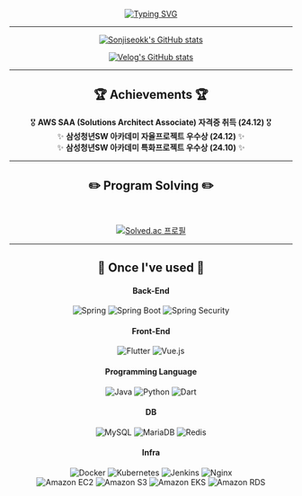 <div align="center">

[![Typing SVG](https://readme-typing-svg.herokuapp.com?font=Oleo+Script&color=9D9ED2&size=80&center=true&vCenter=true&width=800&height=200&lines=%E3%80%80%E3%80%80Hi+there%2C+I'm+Jiseok.+%E3%80%80%E3%80%80)](https://git.io/typing-svg)

---


[![Sonjiseokk's GitHub stats](https://github-readme-stats.vercel.app/api?username=sonjiseokk&show_icons=true&theme=material-palenight&hide_border=true&bg_color=20232a&icon_color=E3E3E3A8&text_color=fff&title_color=918FE0&count_private=true)](https://github.com/anuraghazra/github-readme-stats)

  

<!-- <img src="https://github-readme-activity-graph.vercel.app/graph?username=sonjiseokk&theme=react-dark&bg_color=20232a&hide_border=true&line=8A87D0&color=918FE0" width=98%/>

</br>

___

## 💻 DEV's log 💻
</br>


<!-- [![Tistory's Card](https://github-readme-tistory-card.vercel.app/api?name=jseo-k)](https://github.com/loosie/github-readme-tistory-card) -->
<!-- [![Tistory's Badge](https://github-readme-tistory-card.vercel.app/api/badge?name=jseo-k&theme={insert_theme})](https://jseo-k.tistory.com/) -->
[![Velog's GitHub stats](https://velog-readme-stats.vercel.app/api?name=sonjiseokk&color=E3E3E3A8)](https://velog.io/@sonjiseokk)
  
___

## 🏆 Achievements 🏆
<div align="center">

🎖️ **AWS SAA (Solutions Architect Associate) 자격증 취득 (24.12)** 🎖️  
✨  **삼성청년SW 아카데미 자율프로젝트 우수상 (24.12)** ✨   
✨ **삼성청년SW 아카데미 특화프로젝트 우수상 (24.10)** ✨  


</div>

___

## ✏️ Program Solving ✏️

</br>
  
[![Solved.ac 프로필](http://mazassumnida.wtf/api/v2/generate_badge?boj=jseo_k)](https://solved.ac/jseo_k)

___
## 🔨 Once I've used 🔨

#### Back-End
  ![Spring](https://img.shields.io/badge/spring-%236DB33F.svg?style=for-the-badge&logo=spring&logoColor=white)
  ![Spring Boot](https://img.shields.io/badge/springboot-6DB33F?style=for-the-badge&logo=springboot&logoColor=white)
  ![Spring Security](https://img.shields.io/badge/Spring%20Security-6DB33F?style=for-the-badge&logo=Spring%20Security&logoColor=white)
#### Front-End
 ![Flutter](https://img.shields.io/badge/Flutter-%2302569B.svg?style=for-the-badge&logo=Flutter&logoColor=white)
 ![Vue.js](https://img.shields.io/badge/vuejs-%2335495e.svg?style=for-the-badge&logo=vuedotjs&logoColor=%234FC08D)
#### Programming Language
  ![Java](https://img.shields.io/badge/java-%23ED8B00.svg?style=for-the-badge&logo=openjdk&logoColor=white)
 ![Python](https://img.shields.io/badge/python-3776AB?style=for-the-badge&logo=python&logoColor=white)
  ![Dart](https://img.shields.io/badge/dart-%230175C2.svg?style=for-the-badge&logo=dart&logoColor=white)
#### DB
![MySQL](https://img.shields.io/badge/mysql-4479A1.svg?style=for-the-badge&logo=mysql&logoColor=white)
![MariaDB](https://img.shields.io/badge/MariaDB-003545?style=for-the-badge&logo=mariadb&logoColor=white)
![Redis](https://img.shields.io/badge/Redis-%23DD0031.svg?style=for-the-badgelogo=redis&logoColor=white)
#### Infra
 ![Docker](https://img.shields.io/badge/docker-%230db7ed.svg?style=for-the-badge&logo=docker&logoColor=white)
 ![Kubernetes](https://img.shields.io/badge/Kubernetes-326CE5?style=for-the-badge&logo=kubernetes&logoColor=fff)
 ![Jenkins](https://img.shields.io/badge/Jenkins-D24939?style=for-the-badge&logo=jenkins&logoColor=white)
 ![Nginx](https://img.shields.io/badge/nginx-%23009639.svg?style=for-the-badge&logo=nginx&logoColor=white)
 </br>
   ![Amazon EC2](https://img.shields.io/badge/Amazon%20EC2-FF9900?style=for-the-badge&logo=Amazon%20EC2&logoColor=white)
  ![Amazon S3](https://img.shields.io/badge/Amazon%20S3-569A31?style=for-the-badge&logo=Amazon%20S3&logoColor=white)
  ![Amazon EKS](https://img.shields.io/badge/Amazon%20EKS-FF9900?style=for-the-badge&logo=amazoneks&logoColor=white)
  ![Amazon RDS](https://img.shields.io/badge/Amazon%20RDS-527FFF?style=for-the-badge&logo=amazonrds&logoColor=white)
  
 

